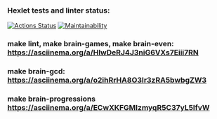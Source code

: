 ### Hexlet tests and linter status:
[![Actions Status](https://github.com/lyovaparsyan94/python-project-49/actions/workflows/hexlet-check.yml/badge.svg)](https://github.com/lyovaparsyan94/python-project-49/actions)
[![Maintainability](https://api.codeclimate.com/v1/badges/84bf161038a06bd52b1f/maintainability)](https://codeclimate.com/github/lyovaparsyan94/python-project-49/maintainability)

### make lint, make brain-games, make brain-even: https://asciinema.org/a/HlwDeRJ4J3niG6VXs7Eiii7RN
### make brain-gcd: https://asciinema.org/a/o2ihRrHA8O3Ir3zRA5bwbgZW3
### make brain-progressions https://asciinema.org/a/ECwXKFGMlzmyqR5C37yL5lfvW
